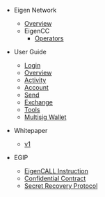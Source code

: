 - Eigen Network
  - [Overview](/README.md)
  - EigenCC
    - [Operators](/docs/operators.md)

- User Guide
  - [Login](/docs/usage/Login.md)
  - [Overview](/docs/usage/Overview.md)
  - [Activity](/docs/usage/Activity.md)
  - [Account](/docs/usage/Account.md)
  - [Send](/docs/usage/Send.md)
  - [Exchange](/docs/usage/Exchange.md)
  - [Tools](/docs/usage/Tools.md)
  - [Multisig Wallet](/docs/usage/MultisigWallet.md)

- Whitepaper
  - [v1](https://github.com/ieigen/ieigen.github.io/blob/main/docs/whitepaper/Eigen_Network_Whitepaper_v1.0.pdf)

- EGIP
  - [EigenCALL Instruction](/docs/egip/00001.md)
  - [Confidential Contract](/docs/egip/00002.md)
  - [Secret Recovery Protocol](/docs/egip/00003.md)

<p hidden>
- Miner
  - [Hardware Configuration Requirements](/docs/miner.md)

</p>